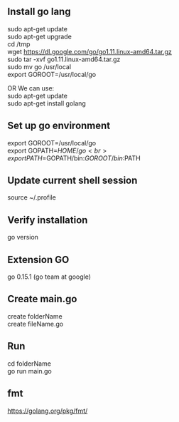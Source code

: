 ## Install go lang
sudo apt-get update <br>
sudo apt-get upgrade <br>
cd /tmp <br>
wget https://dl.google.com/go/go1.11.linux-amd64.tar.gz <br>
sudo tar -xvf go1.11.linux-amd64.tar.gz <br>
sudo mv go /usr/local <br>
export GOROOT=/usr/local/go <br>

OR We can use: <br>
sudo apt-get update <br>
sudo apt-get install golang <br>

## Set up go environment
export GOROOT=/usr/local/go <br>
export GOPATH=$HOME/go <br>
export PATH=$GOPATH/bin:$GOROOT/bin:$PATH <br>

## Update current shell session
source ~/.profile <br>

## Verify installation
go version <br>

## Extension GO
go 0.15.1 (go team at google)

## Create main.go
create folderName <br>
create fileName.go<br>

## Run
cd folderName <br>
go run main.go

## fmt
https://golang.org/pkg/fmt/
